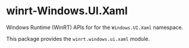 <!-- warning: Please don't edit this file. It was automatically generated. -->

# winrt-Windows.UI.Xaml

Windows Runtime (WinRT) APIs for for the `Windows.UI.Xaml` namespace.

This package provides the `winrt.windows.ui.xaml` module.
